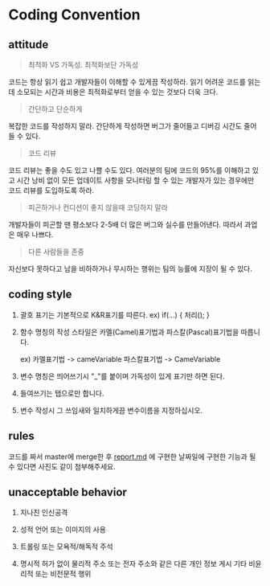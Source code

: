 # Coding Convention

## attitude

> 최적화 VS 가독성. 최적화보단 가독성

코드는 항상 읽기 쉽고 개발자들이 이해할 수 있게끔 작성하라. 읽기 어려운 코드를 읽는데 소모되는 시간과 비용은 최적화로부터 얻을 수 있는 것보다 더욱 크다.

> 간단하고 단순하게

복잡한 코드를 작성하지 말라. 간단하게 작성하면 버그가 줄어들고 디버깅 시간도 줄어들 수 있다.

> 코드 리뷰

코드 리뷰는 좋을 수도 있고 나쁠 수도 있다.
여러분의 팀에 코드의 95%를 이해하고 있고 시간 낭비 없이 모든 업데이트 사항을 모니터링 할 수 있는 개발자가 있는 경우에만 코드 리뷰를 도입하도록 하라.

> 피곤하거나 컨디션이 좋지 않을때 코딩하지 말라

개발자들이 피곤할 땐 평소보다 2-5배 더 많은 버그와 실수를 만들어낸다. 따라서 과업은 매우 나쁘다. 

> 다른 사람들을 존중

자신보다 못하다고 남을 비하하거나 무시하는 행위는 팀의 능률에 지장이 될 수 있다.

## coding style

1. 괄호 표기는 기본적으로 K&R표기를 따른다. 
  ex) if(...) {
        처리();
      }
2. 함수 명칭의 작성 스타일은 카멜(Camel)표기법과 파스칼(Pascal)표기법을 따릅니다.

   ex) 카멜표기법 -> cameVariable 파스칼표기법 -> CameVariable
3. 변수 명칭은 띄어쓰기시 "_"를 붙이며 가독성이 있게 표기만 하면 된다.
4. 들여쓰기는 탭으로만 합니다.
5. 변수 작성시 그 쓰임새와 일치하게끔 변수이름을 지정하십시오.

## rules

코드를 짜서 master에 merge한 후 [report.md](https://github.com/Kim-jeongmin/ShoutOut-Android/blob/master/report.md) 에 구현한 날짜일에
구현한 기능과 될 수 있다면 사진도 같이 첨부해주세요.

## unacceptable behavior 

1. 지나친 인신공격

2. 성적 언어 또는 이미지의 사용

3. 트롤링 또는 모욕적/해독적 주석

4. 명시적 허가 없이 물리적 주소 또는 전자 주소와 같은 다른 개인 정보 게시
  기타 비윤리적 또는 비전문적 행위

   
